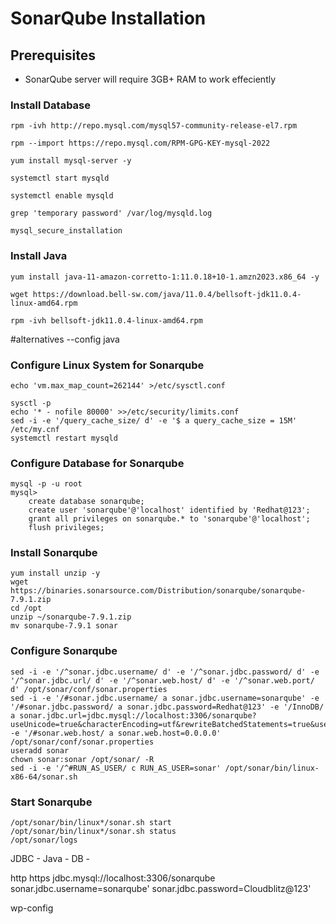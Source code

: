 # SonarQube Installation

## Prerequisites
- SonarQube server will require 3GB+ RAM to work effeciently

### Install Database
```
rpm -ivh http://repo.mysql.com/mysql57-community-release-el7.rpm
```
```
rpm --import https://repo.mysql.com/RPM-GPG-KEY-mysql-2022
```
```
yum install mysql-server -y
```
```
systemctl start mysqld
```
```
systemctl enable mysqld
```
```
grep 'temporary password' /var/log/mysqld.log
```
```
mysql_secure_installation
```

### Install Java
```
yum install java-11-amazon-corretto-1:11.0.18+10-1.amzn2023.x86_64 -y
```
```
wget https://download.bell-sw.com/java/11.0.4/bellsoft-jdk11.0.4-linux-amd64.rpm
```
```
rpm -ivh bellsoft-jdk11.0.4-linux-amd64.rpm
```
#alternatives --config java


### Configure Linux System for Sonarqube
```
echo 'vm.max_map_count=262144' >/etc/sysctl.conf

sysctl -p
echo '* - nofile 80000' >>/etc/security/limits.conf
sed -i -e '/query_cache_size/ d' -e '$ a query_cache_size = 15M' /etc/my.cnf
systemctl restart mysqld
```
### Configure Database for Sonarqube
```shell
mysql -p -u root
mysql>
    create database sonarqube;
    create user 'sonarqube'@'localhost' identified by 'Redhat@123';
    grant all privileges on sonarqube.* to 'sonarqube'@'localhost';
    flush privileges;
```
### Install Sonarqube
```shell
yum install unzip -y
wget https://binaries.sonarsource.com/Distribution/sonarqube/sonarqube-7.9.1.zip
cd /opt
unzip ~/sonarqube-7.9.1.zip
mv sonarqube-7.9.1 sonar
```
### Configure Sonarqube
```shell
sed -i -e '/^sonar.jdbc.username/ d' -e '/^sonar.jdbc.password/ d' -e '/^sonar.jdbc.url/ d' -e '/^sonar.web.host/ d' -e '/^sonar.web.port/ d' /opt/sonar/conf/sonar.properties
sed -i -e '/#sonar.jdbc.username/ a sonar.jdbc.username=sonarqube' -e '/#sonar.jdbc.password/ a sonar.jdbc.password=Redhat@123' -e '/InnoDB/ a sonar.jdbc.url=jdbc.mysql://localhost:3306/sonarqube?useUnicode=true&characterEncoding=utf&rewriteBatchedStatements=true&useConfigs=maxPerformance' -e '/#sonar.web.host/ a sonar.web.host=0.0.0.0' /opt/sonar/conf/sonar.properties
useradd sonar
chown sonar:sonar /opt/sonar/ -R
sed -i -e '/^#RUN_AS_USER/ c RUN_AS_USER=sonar' /opt/sonar/bin/linux-x86-64/sonar.sh
```
### Start Sonarqube
```shell
/opt/sonar/bin/linux*/sonar.sh start
/opt/sonar/bin/linux*/sonar.sh status
/opt/sonar/logs
```

JDBC - Java - DB - 

http
https
jdbc.mysql://localhost:3306/sonarqube
sonar.jdbc.username=sonarqube'
sonar.jdbc.password=Cloudblitz@123'

wp-config
